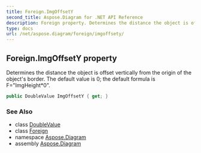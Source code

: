 ```yaml
---
title: Foreign.ImgOffsetY
second_title: Aspose.Diagram for .NET API Reference
description: Foreign property. Determines the distance the object is offset vertically from the origin of the objects border. The default value is 0 the default formula is FImgHeight0
type: docs
url: /net/aspose.diagram/foreign/imgoffsety/
---
```

## Foreign.ImgOffsetY property

Determines the distance the object is offset vertically from the origin of the object's border. The default value is 0; the default formula is F="ImgHeight*0".

```csharp
public DoubleValue ImgOffsetY { get; }
```

### See Also

* class [DoubleValue](../../doublevalue/)
* class [Foreign](../)
* namespace [Aspose.Diagram](../../foreign/)
* assembly [Aspose.Diagram](../../../)


